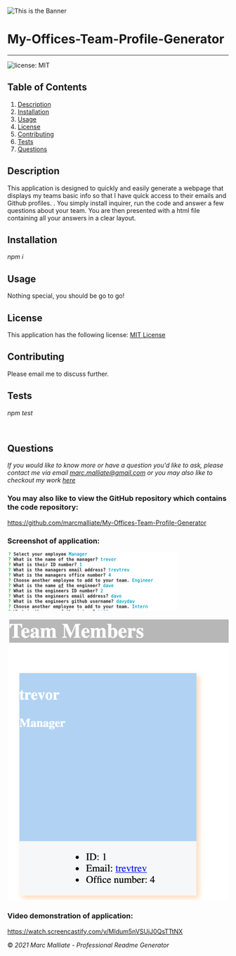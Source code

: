 ![This is the Banner](./src/images/banner.png)

# My-Offices-Team-Profile-Generator

  ************************

  ![license: MIT](https://img.shields.io/badge/license-MIT-blue)

  ## Table of Contents
  1.  [Description](#Description)
  2.  [Installation](#Installation)
  3.  [Usage](#Usage)
  4.  [License](#License)
  5.  [Contributing](#Contributing)
  6.  [Tests](#Tests)
  7.  [Questions](#Questions)


  ## Description
  This application is designed to quickly and easily generate a webpage that displays my teams basic info so that I have quick access to their emails and Github profiles. . You simply install inquirer, run the code and answer a few questions about your team. You are then presented with a html file containing all your answers in a clear layout.


  ## Installation

  *npm i*
 

  ## Usage
  Nothing special, you should be go to go!

  ## License
 This application has the following license:
 [MIT License](https://opensource.org/licenses/MIT)

  ## Contributing
  Please email me to discuss further.

  ## Tests
*npm test*

<br />

## Questions
*If you would like to know more or have a question you'd like to ask, please contact me via email marc.malliate@gmail.com or you may also like to checkout my work [here](https://github.com/marcmalliate)*

### You may also like to view the GitHub repository which contains the code repository: 
https://github.com/marcmalliate/My-Offices-Team-Profile-Generator


### Screenshot of application:

![This is the result of the Team Profile Generator](./src/images/SS1.png)

![This is the result of the Team Profile Generator](./src/images/SS2.png)




### Video demonstration of application:
https://watch.screencastify.com/v/MIdum5nVSUjJ0QsTTtNX

© *2021 Marc Malliate - Professional Readme Generator*

